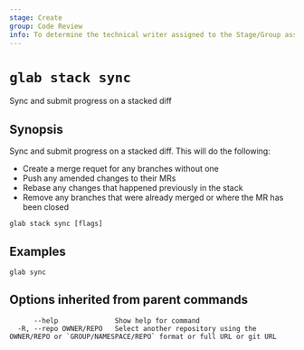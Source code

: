 ```yaml
---
stage: Create
group: Code Review
info: To determine the technical writer assigned to the Stage/Group associated with this page, see https://about.gitlab.com/handbook/product/ux/technical-writing/#assignments
---
```


<!--
This documentation is auto generated by a script.
Please do not edit this file directly. Run `make gen-docs` instead.
-->

# `glab stack sync`

Sync and submit progress on a stacked diff

## Synopsis

Sync and submit progress on a stacked diff. This will do the following:
* Create a merge requet for any branches without one
* Push any amended changes to their MRs
* Rebase any changes that happened previously in the stack
* Remove any branches that were already merged or where the MR has been closed

```plaintext
glab stack sync [flags]
```

## Examples

```plaintext
glab sync

```

## Options inherited from parent commands

```plaintext
      --help              Show help for command
  -R, --repo OWNER/REPO   Select another repository using the OWNER/REPO or `GROUP/NAMESPACE/REPO` format or full URL or git URL
```
